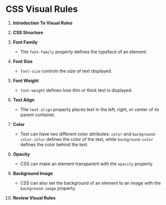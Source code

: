 # CSS Visual Rules

1. **Introduction To Visual Rules**

1. **CSS Structure**

1. **Font Family**
    * The ```font-family``` property defines the typeface of an element.

1. **Font Size**
    * ```font-size``` controls the size of text displayed.

1. **Font Weight**
    * ```font-weight``` defines how thin or thick text is displayed.

1. **Text Align**
    * The ```text-align``` property places text in the left, right, or center of its parent container.

1. **Color**
    * Text can have two different color attributes: ```color``` and ```background-color```. ```color``` defines the color of the text, while ```background-color``` defines the color behind the text.

1. **Opacity**
    * CSS can make an element transparent with the ```opacity``` property.

1. **Background Image**
    * CSS can also set the background of an element to an image with the ```background-image``` property.

1. **Review Visual Rules**